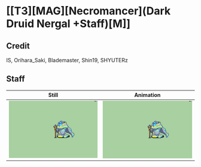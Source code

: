 # [\[T3\]\[MAG\]\[Necromancer\]\(Dark Druid Nergal +Staff\)\[M\]]

## Credit

IS, Orihara_Saki, Blademaster, Shin19, SHYUTERz
	
## Staff

| Still | Animation |
| :---: | :-------: |
| ![Staff still](./Staff_000.png) | ![Staff animation](./Staff.gif) |
